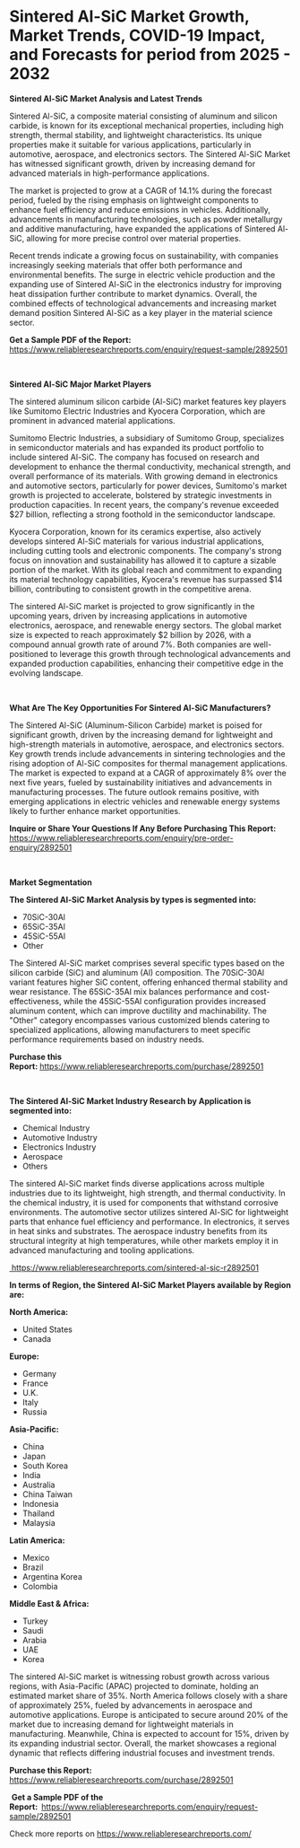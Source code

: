 <p><h1>Sintered Al-SiC Market Growth, Market Trends, COVID-19 Impact, and Forecasts for period from 2025 - 2032</h1></p><p><strong>Sintered Al-SiC Market Analysis and Latest Trends</strong></p>
<p><p>Sintered Al-SiC, a composite material consisting of aluminum and silicon carbide, is known for its exceptional mechanical properties, including high strength, thermal stability, and lightweight characteristics. Its unique properties make it suitable for various applications, particularly in automotive, aerospace, and electronics sectors. The Sintered Al-SiC Market has witnessed significant growth, driven by increasing demand for advanced materials in high-performance applications.</p><p>The market is projected to grow at a CAGR of 14.1% during the forecast period, fueled by the rising emphasis on lightweight components to enhance fuel efficiency and reduce emissions in vehicles. Additionally, advancements in manufacturing technologies, such as powder metallurgy and additive manufacturing, have expanded the applications of Sintered Al-SiC, allowing for more precise control over material properties.</p><p>Recent trends indicate a growing focus on sustainability, with companies increasingly seeking materials that offer both performance and environmental benefits. The surge in electric vehicle production and the expanding use of Sintered Al-SiC in the electronics industry for improving heat dissipation further contribute to market dynamics. Overall, the combined effects of technological advancements and increasing market demand position Sintered Al-SiC as a key player in the material science sector.</p></p>
<p><strong>Get a Sample PDF of the Report:&nbsp;</strong> <a href="https://www.reliableresearchreports.com/enquiry/request-sample/2892501?utm_campaign=3313&utm_medium=2&utm_source=Github&utm_content=ia&utm_term=15032025&utm_id=sintered-al-sic">https://www.reliableresearchreports.com/enquiry/request-sample/2892501</a></p>
<p>&nbsp;</p>
<p><strong>Sintered Al-SiC Major Market Players</strong></p>
<p><p>The sintered aluminum silicon carbide (Al-SiC) market features key players like Sumitomo Electric Industries and Kyocera Corporation, which are prominent in advanced material applications. </p><p>Sumitomo Electric Industries, a subsidiary of Sumitomo Group, specializes in semiconductor materials and has expanded its product portfolio to include sintered Al-SiC. The company has focused on research and development to enhance the thermal conductivity, mechanical strength, and overall performance of its materials. With growing demand in electronics and automotive sectors, particularly for power devices, Sumitomo's market growth is projected to accelerate, bolstered by strategic investments in production capacities. In recent years, the company's revenue exceeded $27 billion, reflecting a strong foothold in the semiconductor landscape.</p><p>Kyocera Corporation, known for its ceramics expertise, also actively develops sintered Al-SiC materials for various industrial applications, including cutting tools and electronic components. The company's strong focus on innovation and sustainability has allowed it to capture a sizable portion of the market. With its global reach and commitment to expanding its material technology capabilities, Kyocera's revenue has surpassed $14 billion, contributing to consistent growth in the competitive arena.</p><p>The sintered Al-SiC market is projected to grow significantly in the upcoming years, driven by increasing applications in automotive electronics, aerospace, and renewable energy sectors. The global market size is expected to reach approximately $2 billion by 2026, with a compound annual growth rate of around 7%. Both companies are well-positioned to leverage this growth through technological advancements and expanded production capabilities, enhancing their competitive edge in the evolving landscape.</p></p>
<p>&nbsp;</p>
<p><strong>What Are The Key Opportunities For Sintered Al-SiC Manufacturers?</strong></p>
<p><p>The Sintered Al-SiC (Aluminum-Silicon Carbide) market is poised for significant growth, driven by the increasing demand for lightweight and high-strength materials in automotive, aerospace, and electronics sectors. Key growth trends include advancements in sintering technologies and the rising adoption of Al-SiC composites for thermal management applications. The market is expected to expand at a CAGR of approximately 8% over the next five years, fueled by sustainability initiatives and advancements in manufacturing processes. The future outlook remains positive, with emerging applications in electric vehicles and renewable energy systems likely to further enhance market opportunities.</p></p>
<p><strong>Inquire or Share Your Questions If Any Before Purchasing This Report:</strong> <a href="https://www.reliableresearchreports.com/enquiry/pre-order-enquiry/2892501?utm_campaign=3313&utm_medium=2&utm_source=Github&utm_content=ia&utm_term=15032025&utm_id=sintered-al-sic">https://www.reliableresearchreports.com/enquiry/pre-order-enquiry/2892501</a></p>
<p>&nbsp;</p>
<p><strong>Market Segmentation</strong></p>
<p><strong>The Sintered Al-SiC Market Analysis by types is segmented into:</strong></p>
<p><ul><li>70SiC-30Al</li><li>65SiC-35Al</li><li>45SiC-55Al</li><li>Other</li></ul></p>
<p><p>The Sintered Al-SiC market comprises several specific types based on the silicon carbide (SiC) and aluminum (Al) composition. The 70SiC-30Al variant features higher SiC content, offering enhanced thermal stability and wear resistance. The 65SiC-35Al mix balances performance and cost-effectiveness, while the 45SiC-55Al configuration provides increased aluminum content, which can improve ductility and machinability. The "Other" category encompasses various customized blends catering to specialized applications, allowing manufacturers to meet specific performance requirements based on industry needs.</p></p>
<p><strong>Purchase this Report:&nbsp;</strong><a href="https://www.reliableresearchreports.com/purchase/2892501?utm_campaign=3313&utm_medium=2&utm_source=Github&utm_content=ia&utm_term=15032025&utm_id=sintered-al-sic">https://www.reliableresearchreports.com/purchase/2892501</a></p>
<p>&nbsp;</p>
<p><strong>The Sintered Al-SiC Market Industry Research by Application is segmented into:</strong></p>
<p><ul><li>Chemical Industry</li><li>Automotive Industry</li><li>Electronics Industry</li><li>Aerospace</li><li>Others</li></ul></p>
<p><p>The sintered Al-SiC market finds diverse applications across multiple industries due to its lightweight, high strength, and thermal conductivity. In the chemical industry, it is used for components that withstand corrosive environments. The automotive sector utilizes sintered Al-SiC for lightweight parts that enhance fuel efficiency and performance. In electronics, it serves in heat sinks and substrates. The aerospace industry benefits from its structural integrity at high temperatures, while other markets employ it in advanced manufacturing and tooling applications.</p></p>
<p><a href="https://www.reliableresearchreports.com/sintered-al-sic-r2892501?utm_campaign=3313&utm_medium=2&utm_source=Github&utm_content=ia&utm_term=15032025&utm_id=sintered-al-sic">&nbsp;https://www.reliableresearchreports.com/sintered-al-sic-r2892501</a></p>
<p><strong>In terms of Region, the Sintered Al-SiC Market Players available by Region are:</strong></p>
<p>
    <p> <strong> North America: </strong>
        <ul>
            <li>United States</li>
            <li>Canada</li>
        </ul>
        </p> 
    <p> <strong> Europe: </strong>
        <ul>
            <li>Germany</li>
            <li>France</li>
            <li>U.K.</li>
            <li>Italy</li>
            <li>Russia</li>
        </ul>
        </p> 
    <p> <strong> Asia-Pacific: </strong>
        <ul>
            <li>China</li>
            <li>Japan</li>
            <li>South Korea</li>
            <li>India</li>
            <li>Australia</li>
            <li>China Taiwan</li>
            <li>Indonesia</li>
            <li>Thailand</li>
            <li>Malaysia</li>
        </ul>
        </p> 
    <p> <strong> Latin America: </strong>
        <ul>
            <li>Mexico</li>
            <li>Brazil</li>
            <li>Argentina Korea</li>
            <li>Colombia</li>
        </ul>
        </p> 
    <p> <strong> Middle East & Africa: </strong>
        <ul>
            <li>Turkey</li>
            <li>Saudi</li>
            <li>Arabia</li>
            <li>UAE</li>
            <li>Korea</li>
        </ul>
    </p>
    </p>
<p><p>The sintered Al-SiC market is witnessing robust growth across various regions, with Asia-Pacific (APAC) projected to dominate, holding an estimated market share of 35%. North America follows closely with a share of approximately 25%, fueled by advancements in aerospace and automotive applications. Europe is anticipated to secure around 20% of the market due to increasing demand for lightweight materials in manufacturing. Meanwhile, China is expected to account for 15%, driven by its expanding industrial sector. Overall, the market showcases a regional dynamic that reflects differing industrial focuses and investment trends.</p></p>
<p><strong>Purchase this Report: </strong><a href="https://www.reliableresearchreports.com/purchase/2892501?utm_campaign=3313&utm_medium=2&utm_source=Github&utm_content=ia&utm_term=15032025&utm_id=sintered-al-sic">https://www.reliableresearchreports.com/purchase/2892501</a></p>
<p>&nbsp;<strong>Get a Sample PDF of the Report:&nbsp;&nbsp;</strong><a href="https://www.reliableresearchreports.com/enquiry/request-sample/2892501?utm_campaign=3313&utm_medium=2&utm_source=Github&utm_content=ia&utm_term=15032025&utm_id=sintered-al-sic">https://www.reliableresearchreports.com/enquiry/request-sample/2892501</a></p>
<p><strong></strong></p>
<p>Check more reports on <a href="https://www.reliableresearchreports.com/?utm_campaign=3313&utm_medium=2&utm_source=Github&utm_content=ia&utm_term=15032025&utm_id=sintered-al-sic">https://www.reliableresearchreports.com/</a></p>